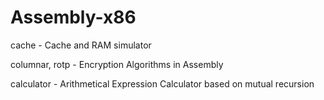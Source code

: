 # Assembly-x86

cache - Cache and RAM simulator

columnar, rotp -  Encryption Algorithms in Assembly

calculator - Arithmetical Expression Calculator based on mutual recursion

